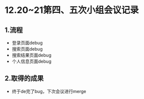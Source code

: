 # 12.20~21第四、五次小组会议记录
## 1.流程
* 登录页面debug
* 搜索页面debug
* 搜索结果页面debug
* 个人信息页面debug
## 2.取得的成果
* 终于de完了bug，下次会议进行merge
